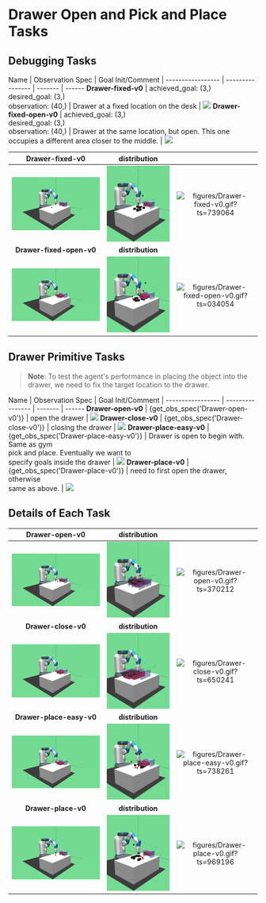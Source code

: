 

# Drawer Open and Pick and Place Tasks

## Debugging Tasks

Name                     | Observation Spec                       | Goal Init/Comment                       | 
-----------------        | ----------------                       | -------                                 | ------
**Drawer-fixed-v0**      | achieved_goal: (3,)<br>desired_goal: (3,)<br>observation: (40,)      | Drawer at a fixed location on the desk  | ![](figures/Drawer-fixed-v0.gif)
**Drawer-fixed-open-v0** | achieved_goal: (3,)<br>desired_goal: (3,)<br>observation: (40,) | Drawer at the same location, but open. This one<br> occupies a different area closer to the middle. | ![](figures/Drawer-place-v0.gif) 

| **Drawer-fixed-v0** | **distribution** |   |
|:-------------------:|:----------------:|:-:|
| ![figures/Drawer-fixed-v0_init.png?ts=977038](figures/Drawer-fixed-v0_init.png?ts=977038) | ![figures/Drawer-fixed-v0_reset.png?ts=133110](figures/Drawer-fixed-v0_reset.png?ts=133110) | ![figures/Drawer-fixed-v0.gif?ts=739064](figures/Drawer-fixed-v0.gif?ts=739064) |
| **Drawer-fixed-open-v0** | **distribution** |   |
| ![figures/Drawer-fixed-open-v0_init.png?ts=413324](figures/Drawer-fixed-open-v0_init.png?ts=413324) | ![figures/Drawer-fixed-open-v0_reset.png?ts=463517](figures/Drawer-fixed-open-v0_reset.png?ts=463517) | ![figures/Drawer-fixed-open-v0.gif?ts=034054](figures/Drawer-fixed-open-v0.gif?ts=034054) |


## Drawer Primitive Tasks

> **Note**: To test the agent's performance in placing the object into 
> the drawer, we need to fix the target location to the drawer.

Name                     | Observation Spec                       | Goal Init/Comment                       | 
-----------------        | ----------------                       | -------                                 | ------
**Drawer-open-v0**       | {get_obs_spec('Drawer-open-v0')}       | open the drawer                         | ![](figures/Drawer-open-v0.gif)
**Drawer-close-v0**      | {get_obs_spec('Drawer-close-v0')}      | closing the drawer                      | ![](figures/Drawer-close-v0.gif)
**Drawer-place-easy-v0** | {get_obs_spec('Drawer-place-easy-v0')} | Drawer is open to begin with. Same as gym<br> pick and place. Eventually we want to<br>specify goals inside the drawer | ![](figures/Drawer-place-easy-v0.gif)
**Drawer-place-v0**      | {get_obs_spec('Drawer-place-v0')}      | need to first open the drawer, otherwise<br> same as above.               | ![](figures/Drawer-place-v0.gif) 



## Details of Each Task

| **Drawer-open-v0** | **distribution** |   |
|:------------------:|:----------------:|:-:|
| ![figures/Drawer-open-v0_init.png?ts=489947](figures/Drawer-open-v0_init.png?ts=489947) | ![figures/Drawer-open-v0_reset.png?ts=539597](figures/Drawer-open-v0_reset.png?ts=539597) | ![figures/Drawer-open-v0.gif?ts=370212](figures/Drawer-open-v0.gif?ts=370212) |
| **Drawer-close-v0** | **distribution** |   |
| ![figures/Drawer-close-v0_init.png?ts=857490](figures/Drawer-close-v0_init.png?ts=857490) | ![figures/Drawer-close-v0_reset.png?ts=906814](figures/Drawer-close-v0_reset.png?ts=906814) | ![figures/Drawer-close-v0.gif?ts=650241](figures/Drawer-close-v0.gif?ts=650241) |
| **Drawer-place-easy-v0** | **distribution** |   |
| ![figures/Drawer-place-easy-v0_init.png?ts=119704](figures/Drawer-place-easy-v0_init.png?ts=119704) | ![figures/Drawer-place-easy-v0_reset.png?ts=174163](figures/Drawer-place-easy-v0_reset.png?ts=174163) | ![figures/Drawer-place-easy-v0.gif?ts=738261](figures/Drawer-place-easy-v0.gif?ts=738261) |
| **Drawer-place-v0** | **distribution** |   |
| ![figures/Drawer-place-v0_init.png?ts=315477](figures/Drawer-place-v0_init.png?ts=315477) | ![figures/Drawer-place-v0_reset.png?ts=366109](figures/Drawer-place-v0_reset.png?ts=366109) | ![figures/Drawer-place-v0.gif?ts=969196](figures/Drawer-place-v0.gif?ts=969196) |
